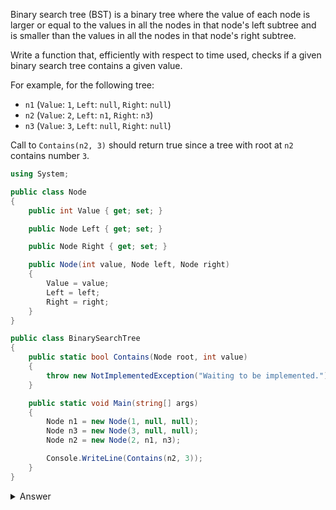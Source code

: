 Binary search tree (BST) is a binary tree where the value of each node is larger or equal to the values in all the nodes in that node's left subtree and is smaller than the values in all the nodes in that node's right subtree.

Write a function that, efficiently with respect to time used, checks if a given binary search tree contains a given value.

For example, for the following tree:

- `n1` (`Value`: `1`, `Left`: `null`, `Right`: `null`)
- `n2` (`Value`: `2`, `Left`: `n1`, `Right`: `n3`)
- `n3` (`Value`: `3`, `Left`: `null`, `Right`: `null`)

Call to `Contains(n2, 3)` should return true since a tree with root at `n2` contains number `3`.

``` csharp
using System;

public class Node
{
    public int Value { get; set; }

    public Node Left { get; set; }

    public Node Right { get; set; }

    public Node(int value, Node left, Node right)
    {
        Value = value;
        Left = left;
        Right = right;
    }
}

public class BinarySearchTree
{
    public static bool Contains(Node root, int value)
    {
        throw new NotImplementedException("Waiting to be implemented.");
    }

    public static void Main(string[] args)
    {
        Node n1 = new Node(1, null, null);
        Node n3 = new Node(3, null, null);
        Node n2 = new Node(2, n1, n3);

        Console.WriteLine(Contains(n2, 3));
    }
}
``` 

<details><summary>Answer</summary>

``` csharp
using System;

public class Node
{
    public int Value { get; set; }

    public Node Left { get; set; }

    public Node Right { get; set; }

    public Node(int value, Node left, Node right)
    {
        Value = value;
        Left = left;
        Right = right;
    }
}

public class BinarySearchTree
{
    public static bool Contains(Node root, int value)
    {
        while (root != null)
        {
            if (root.Value == value)
            {
                return true;
            }
            else if (value < root.Value)
            {
                root = root.Left;
            }
            else
            {
                root = root.Right;
            }
        }
        
        return false;
    }

    public static void Main(string[] args)
    {
        var n1 = new Node(1, null, null);
        var n3 = new Node(3, null, null);
        var n2 = new Node(2, n1, n3);

        Console.WriteLine(Contains(n2, 3));
    }
}
```

</details>